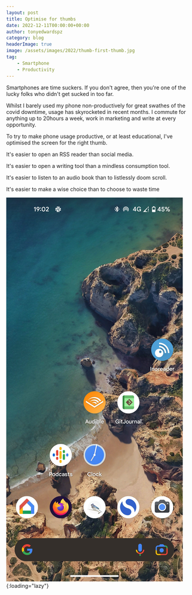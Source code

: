 ```yaml
---
layout: post
title: Optimise for thumbs
date: 2022-12-11T00:00:00+00:00
author: tonyedwardspz
category: blog
headerImage: true
image: /assets/images/2022/thumb-first-thumb.jpg
tag: 
    - Smartphone
    - Productivity
---
```


Smartphones are time suckers. If you don't agree, then you're one of the lucky folks who didn't get sucked in too far.

Whilst I barely used my phone non-productively for great swathes of the covid downtime, usage has skyrocketed in recent months. I commute for anything up to 20hours a week, work in marketing and write at every opportunity.

To try to make phone usage productive, or at least educational, I've optimised the screen for the right thumb.

It's easier to open an RSS reader than social media.

It's easier to open a writing tool than a mindless consumption tool.

It's easier to listen to an audio book than to listlessly doom scroll.

It's easier to make a wise choice than to choose to waste time

![Optimise smartphones for thumbs](/assets/images/2022/thumb-first.jpg "Optimise for thumbs"){:loading="lazy"}
